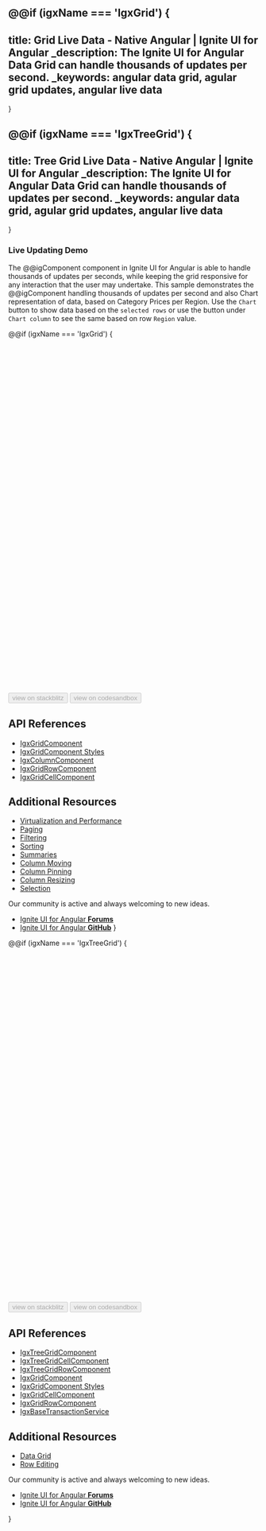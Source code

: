 
@@if (igxName === 'IgxGrid') {
---
title: Grid Live Data - Native Angular | Ignite UI for Angular
_description: The Ignite UI for Angular Data Grid can handle thousands of updates per second.
_keywords: angular data grid, agular grid updates, angular live data
---
}

@@if (igxName === 'IgxTreeGrid') {
---
title: Tree Grid Live Data - Native Angular | Ignite UI for Angular
_description: The Ignite UI for Angular Data Grid can handle thousands of updates per second.
_keywords: angular data grid, agular grid updates, angular live data
---
}

### Live Updating Demo
The @@igComponent component in Ignite UI for Angular is able to handle thousands of updates per seconds, while keeping the grid responsive for any interaction that the user may undertake. This sample demonstrates the @@igComponent handling thousands of updates per second and also Chart representation of data, based on Category Prices per Region. Use the `Chart` button to show data based on the `selected rows` or use the button under `Chart column` to see the same based on row `Region` value.

@@if (igxName === 'IgxGrid') {
<div class="sample-container loading" style="height:700px">
    <iframe id="grid-sample-finjs-iframe" data-src='{environment:lobDemosBaseUrl}/finjs-sample' width="100%" height="100%" seamless frameborder="0" class="lazyload"></iframe>
</div>
<div>
<button data-localize="stackblitz" disabled class="stackblitz-btn" data-iframe-id="grid-sample-finjs-iframe" data-demos-base-url="{environment:lobDemosBaseUrl}">view on stackblitz</button>
<button data-localize="codesandbox" disabled class="codesandbox-btn" data-iframe-id="grid-sample-finjs-iframe" data-demos-base-url="{environment:lobDemosBaseUrl}">view on codesandbox</button>
</div>

## API References
* [IgxGridComponent]({environment:angularApiUrl}/classes/igxgridcomponent.html)
* [IgxGridComponent Styles]({environment:sassApiUrl}/#function-igx-grid-theme)
* [IgxColumnComponent]({environment:angularApiUrl}/classes/igxcolumncomponent.html)
* [IgxGridRowComponent]({environment:angularApiUrl}/classes/igxgridrowcomponent.html)
* [IgxGridCellComponent]({environment:angularApiUrl}/classes/igxgridcellcomponent.html)

## Additional Resources
<div class="divider--half"></div>

* [Virtualization and Performance](virtualization.md)
* [Paging](paging.md)
* [Filtering](filtering.md)
* [Sorting](sorting.md)
* [Summaries](summaries.md)
* [Column Moving](column_moving.md)
* [Column Pinning](column_pinning.md)
* [Column Resizing](column_resizing.md)
* [Selection](selection.md)

<div class="divider--half"></div>
Our community is active and always welcoming to new ideas.

* [Ignite UI for Angular **Forums**](https://www.infragistics.com/community/forums/f/ignite-ui-for-angular)
* [Ignite UI for Angular **GitHub**](https://github.com/IgniteUI/igniteui-angular)
}

@@if (igxName === 'IgxTreeGrid') {
<div class="sample-container loading" style="height:700px">
    <iframe id="grid-sample-finjs-iframe" data-src='{environment:lobDemosBaseUrl}/treegrid-finjs-sample' width="100%" height="100%" seamless frameborder="0" class="lazyload"></iframe>
</div>
<div>
<button data-localize="stackblitz" disabled class="stackblitz-btn" data-iframe-id="grid-sample-finjs-iframe" data-demos-base-url="{environment:demosBaseUrl}">view on stackblitz</button>
<button data-localize="codesandbox" disabled class="codesandbox-btn" data-iframe-id="grid-sample-finjs-iframe" data-demos-base-url="{environment:demosBaseUrl}">view on codesandbox</button>
</div>

## API References

<div class="divider--half"></div>

* [IgxTreeGridComponent]({environment:angularApiUrl}/classes/igxtreegridcomponent.html)
* [IgxTreeGridCellComponent]({environment:angularApiUrl}/classes/igxtreegridcellcomponent.html)
* [IgxTreeGridRowComponent]({environment:angularApiUrl}/classes/igxtreegridrowcomponent.html)
* [IgxGridComponent]({environment:angularApiUrl}/classes/igxgridcomponent.html)
* [IgxGridComponent Styles]({environment:sassApiUrl}/#function-igx-grid-theme)
* [IgxGridCellComponent]({environment:angularApiUrl}/classes/igxgridcellcomponent.html)
* [IgxGridRowComponent]({environment:angularApiUrl}/classes/igxgridrowcomponent.html)
* [IgxBaseTransactionService]({environment:angularApiUrl}/classes/igxbasetransactionservice.html)


## Additional Resources

<div class="divider--half"></div>

* [Data Grid](../grid/grid.md)
* [Row Editing](row_editing.md)

<div class="divider--half"></div>
Our community is active and always welcoming to new ideas.

* [Ignite UI for Angular **Forums**](https://www.infragistics.com/community/forums/f/ignite-ui-for-angular)
* [Ignite UI for Angular **GitHub**](https://github.com/IgniteUI/igniteui-angular)

}